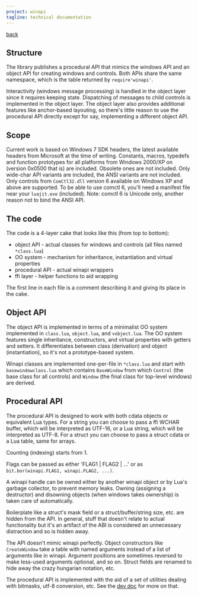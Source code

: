 ```yaml
---
project: winapi
tagline: technical documentation
---
```


[back](winapi.html)

## Structure

The library publishes a procedural API that mimics the windows API and an object API for creating windows and controls.
Both APIs share the same namespace, which is the table returned by `require'winapi'`.

Interactivity (windows message processing) is handled in the object layer since it requires keeping state.
Dispatching of messages to child controls is implemented in the object layer.
The object layer also provides additional features like anchor-based layouting, so there's little reason
to use the procedural API directly except for say, implementing a different object API.

## Scope

Current work is based on Windows 7 SDK headers, the latest available headers from Microsoft at the time of writing.
Constants, macros, typedefs and function prototypes for all platforms from
Windows 2000/XP on (version 0x0500 that is) are included. Obsolete ones are not included.
Only wide-char API variants are included, the ANSI variants are not included.
Only controls from `ComCtl32.dll` version 6 available on Windows XP and above are supported.
To be able to use comctl 6, you'll need a manifest file near your `luajit.exe` (included).
Note: comctl 6 is Unicode only, another reason not to bind the ANSI API.

## The code

The code is a 4-layer cake that looks like this (from top to bottom):

  * object API - actual classes for windows and controls (all files named `*class.lua`)
  * OO system - mechanism for inheritance, instantiation and virtual properties
  * procedural API - actual winapi wrappers
  * ffi layer - helper functions to aid wrapping

The first line in each file is a comment describing it and giving its place in the cake.

## Object API

The object API is implemented in terms of a minimalist OO system implemented in `class.lua`, `object.lua`, and `vobject.lua`.
The OO system features single inheritance, constructors, and virtual properties with getters and setters.
It differentiates between class (derivation) and object (instantiation), so it's not a prototype-based system.

Winapi classes are implemented one-per-file in `*class.lua` and start with `basewindowclass.lua` which
contains `BaseWindow` from which `Control` (the base class for all controls) and `Window` (the final class for
top-level windows) are derived.

## Procedural API

The procedural API is designed to work with both cdata objects or equivalent Lua types.
For a string you can choose to pass a ffi WCHAR buffer, which will be interpreted as UTF-16, or a Lua string,
which will be interpreted as UTF-8. For a struct you can choose to pass a struct cdata or a Lua table, same for arrays.

Counting (indexing) starts from 1.

Flags can be passed as either 'FLAG1 | FLAG2 | ...' or as `bit.bor(winapi.FLAG1, winapi.FLAG2, ...)`.

A winapi handle can be owned either by another winapi object or by Lua's garbage collector, to prevent memory leaks.
Owning (assigning a destructor) and disowning objects (when windows takes ownership) is taken care of automatically.

Boilerplate like a struct's mask field or a struct/buffer/string size, etc. are hidden from the API.
In general, stuff that doesn't relate to actual functionality but it's an artifact of the ABI is considered
an unnecessary distraction and so is hidden away.

The API doesn't mimic winapi perfectly. Object constructors like `CreateWindow` take a table with named arguments
instead of a list of arguments like in winapi. Argument positions are sometimes reversed to make less-used arguments
optional, and so on. Struct fields are renamed to hide away the crazy hungarian notation, etc.

The procedural API is implemented with the aid of a set of utilities dealing with bitmasks, utf-8 conversion, etc.
See the [dev doc] for more on that.

[dev doc]:  winapi_binding.html
